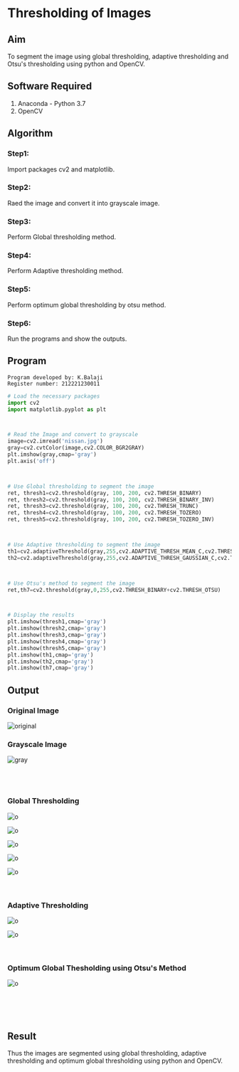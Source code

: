 # Thresholding of Images
## Aim
To segment the image using global thresholding, adaptive thresholding and Otsu's thresholding using python and OpenCV.

## Software Required
1. Anaconda - Python 3.7
2. OpenCV

## Algorithm

### Step1:
Import packages cv2 and matplotlib.
<br>

### Step2:
Raed the image and convert it into grayscale image.
<br>

### Step3:
Perform Global thresholding method.
<br>

### Step4:
Perform Adaptive thresholding method.
<br>

### Step5:
Perform optimum global thresholding by otsu method.
<br>

### Step6:
Run the programs and show the outputs.
<br>

## Program
~~~
Program developed by: K.Balaji
Register number: 212221230011
~~~

```python
# Load the necessary packages
import cv2
import matplotlib.pyplot as plt



# Read the Image and convert to grayscale
image=cv2.imread('nissan.jpg')
gray=cv2.cvtColor(image,cv2.COLOR_BGR2GRAY)
plt.imshow(gray,cmap='gray')
plt.axis('off')



# Use Global thresholding to segment the image
ret, thresh1=cv2.threshold(gray, 100, 200, cv2.THRESH_BINARY)
ret, thresh2=cv2.threshold(gray, 100, 200, cv2.THRESH_BINARY_INV)
ret, thresh3=cv2.threshold(gray, 100, 200, cv2.THRESH_TRUNC)
ret, thresh4=cv2.threshold(gray, 100, 200, cv2.THRESH_TOZERO)
ret, thresh5=cv2.threshold(gray, 100, 200, cv2.THRESH_TOZERO_INV)



# Use Adaptive thresholding to segment the image
th1=cv2.adaptiveThreshold(gray,255,cv2.ADAPTIVE_THRESH_MEAN_C,cv2.THRESH_BINARY,11,2)
th2=cv2.adaptiveThreshold(gray,255,cv2.ADAPTIVE_THRESH_GAUSSIAN_C,cv2.THRESH_BINARY,11,2)



# Use Otsu's method to segment the image 
ret,th7=cv2.threshold(gray,0,255,cv2.THRESH_BINARY+cv2.THRESH_OTSU)



# Display the results
plt.imshow(thresh1,cmap='gray')
plt.imshow(thresh2,cmap='gray')
plt.imshow(thresh3,cmap='gray')
plt.imshow(thresh4,cmap='gray')
plt.imshow(thresh5,cmap='gray')
plt.imshow(th1,cmap='gray')
plt.imshow(th2,cmap='gray')
plt.imshow(th7,cmap='gray')

```
## Output

### Original Image
![original](./1.png)
### Grayscale Image
![gray](./2.png)
<br>
<br>
<br>
<br>

### Global Thresholding
![o](./3.png)


![o](./4.png)


![o](./5.png)


![o](./6.png)


![o](./7.png)
<br>
<br>
<br>

### Adaptive Thresholding
![o](./8.png)



![o](./9.png)
<br>
<br>
<br>

### Optimum Global Thesholding using Otsu's Method
![o](./10.png)
<br>
<br>
<br>
<br>
<br>


## Result
Thus the images are segmented using global thresholding, adaptive thresholding and optimum global thresholding using python and OpenCV.



